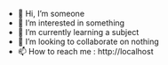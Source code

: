 - 👋 Hi, I’m someone  
- 👀 I’m interested in something
- 🌱 I’m currently learning a subject
- 💞️ I’m looking to collaborate on nothing 
- 📫 How to reach me : http://localhost
